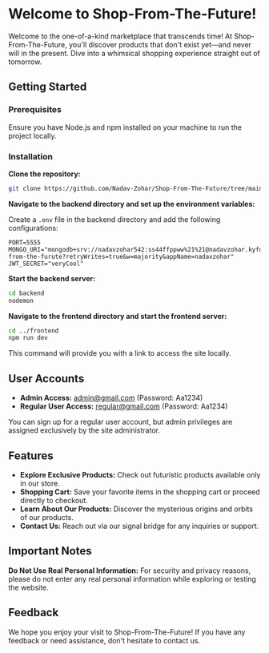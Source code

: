 
# Welcome to Shop-From-The-Future!

Welcome to the one-of-a-kind marketplace that transcends time! At Shop-From-The-Future, you'll discover products that don't exist yet—and never will in the present. Dive into a whimsical shopping experience straight out of tomorrow.

## Getting Started

### Prerequisites

Ensure you have Node.js and npm installed on your machine to run the project locally.

### Installation

**Clone the repository:**
```bash
git clone https://github.com/Nadav-Zohar/Shop-From-The-Future/tree/main
```

**Navigate to the backend directory and set up the environment variables:**

Create a `.env` file in the backend directory and add the following configurations:
```plaintext
PORT=5555
MONGO_URI="mongodb+srv://nadavzohar542:ss44ffppww%21%21@nadavzohar.kyfdatq.mongodb.net/shop-from-the-furute?retryWrites=true&w=majority&appName=nadavzohar"
JWT_SECRET="veryCool"
```

**Start the backend server:**
```bash
cd backend
nodemon
```

**Navigate to the frontend directory and start the frontend server:**
```bash
cd ../frontend
npm run dev
```
This command will provide you with a link to access the site locally.

## User Accounts

- **Admin Access:** admin@gmail.com (Password: Aa1234)
- **Regular User Access:** regular@gmail.com (Password: Aa1234)

You can sign up for a regular user account, but admin privileges are assigned exclusively by the site administrator.

## Features

- **Explore Exclusive Products:** Check out futuristic products available only in our store.
- **Shopping Cart:** Save your favorite items in the shopping cart or proceed directly to checkout.
- **Learn About Our Products:** Discover the mysterious origins and orbits of our products.
- **Contact Us:** Reach out via our signal bridge for any inquiries or support.

## Important Notes

**Do Not Use Real Personal Information:** For security and privacy reasons, please do not enter any real personal information while exploring or testing the website.

## Feedback

We hope you enjoy your visit to Shop-From-The-Future! If you have any feedback or need assistance, don't hesitate to contact us.
